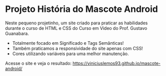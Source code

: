 # Projeto História do Mascote Android #
Neste pequeno projetinho, um site criado para praticar as habilidades durante o curso de HTML e CSS do Curso em Video do Prof. Gustavo Guanabara.
- Totalmente focado em Significado e Tags Semânticas!
- Também praticamos a responsividade do site apenas com CSS!
- Cores utilizando variáveis para uma melhor manutenção. 

Acesse o site e veja o resultado:
https://viniciuslemos93.github.io/mascote-android/
